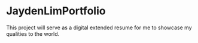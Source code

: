 # JaydenLimPortfolio
This project will serve as a digital extended resume for me to showcase my qualities to the world. 
